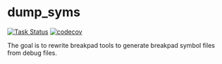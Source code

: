 # dump_syms

[![Task Status](https://github.taskcluster.net/v1/repository/mozilla/dump_syms/master/badge.svg)](https://github.taskcluster.net/v1/repository/mozilla/dump_syms/master/latest)
[![codecov](https://codecov.io/gh/calixteman/dump_syms/branch/master/graph/badge.svg)](https://codecov.io/gh/calixteman/dump_syms)

The goal is to rewrite breakpad tools to generate breakpad symbol files from debug files. 
